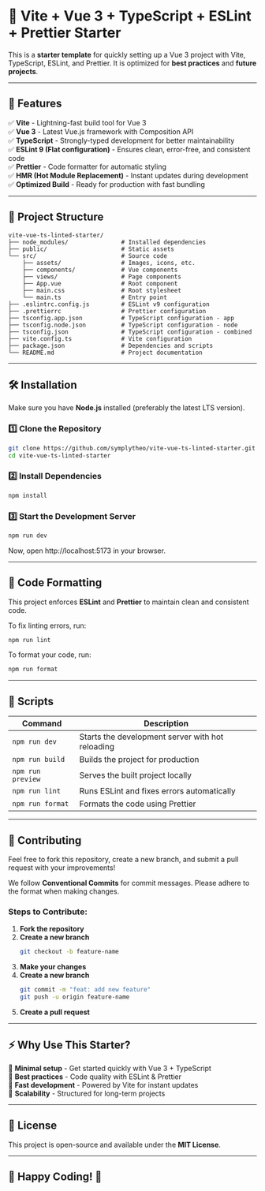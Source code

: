 # 📌 Vite + Vue 3 + TypeScript + ESLint + Prettier Starter

This is a **starter template** for quickly setting up a Vue 3 project with Vite, TypeScript, ESLint, and Prettier. It is optimized for **best practices** and **future projects**.

---

## 🚀 Features

✅ **Vite** - Lightning-fast build tool for Vue 3  
✅ **Vue 3** - Latest Vue.js framework with Composition API  
✅ **TypeScript** - Strongly-typed development for better maintainability  
✅ **ESLint 9 (Flat configuration)** - Ensures clean, error-free, and consistent code  
✅ **Prettier** - Code formatter for automatic styling  
✅ **HMR (Hot Module Replacement)** - Instant updates during development  
✅ **Optimized Build** - Ready for production with fast bundling

---

## 📂 Project Structure

```
vite-vue-ts-linted-starter/
├── node_modules/               # Installed dependencies
├── public/                     # Static assets
└── src/                        # Source code
    ├── assets/                 # Images, icons, etc.
    ├── components/             # Vue components
    ├── views/                  # Page components
    ├── App.vue                 # Root component
    ├── main.css                # Root stylesheet
    └── main.ts                 # Entry point
├── .eslintrc.config.js         # ESLint v9 configuration
├── .prettierrc                 # Prettier configuration
├── tsconfig.app.json           # TypeScript configuration - app
├── tsconfig.node.json          # TypeScript configuration - node
├── tsconfig.json               # TypeScript configuration - combined
├── vite.config.ts              # Vite configuration
├── package.json                # Dependencies and scripts
└── README.md                   # Project documentation
```
---

## 🛠 Installation

Make sure you have **Node.js** installed (preferably the latest LTS version).  

### 1️⃣ Clone the Repository
```sh
git clone https://github.com/symplytheo/vite-vue-ts-linted-starter.git
cd vite-vue-ts-linted-starter
```

### 2️⃣ Install Dependencies
```sh
npm install
```

### 3️⃣ Start the Development Server
```sh
npm run dev
```
Now, open http://localhost:5173 in your browser. 

---

## 🎨 Code Formatting

This project enforces **ESLint** and **Prettier** to maintain clean and consistent code.

To fix linting errors, run:
```sh
npm run lint
```

To format your code, run:
```sh
npm run format
```

---

## 📜 Scripts

| Command          | Description                                      |
|------------------|--------------------------------------------------|
| `npm run dev`    | Starts the development server with hot reloading |
| `npm run build`  | Builds the project for production               |
| `npm run preview`| Serves the built project locally                |
| `npm run lint`   | Runs ESLint and fixes errors automatically       |
| `npm run format` | Formats the code using Prettier                 |

---

## 🤝 Contributing

Feel free to fork this repository, create a new branch, and submit a pull request with your improvements!

We follow **Conventional Commits** for commit messages. Please adhere to the format when making changes.

### Steps to Contribute:
1. **Fork the repository**  
2. **Create a new branch**  
   ```sh
   git checkout -b feature-name
   ```
3. **Make your changes**  
4. **Create a new branch**  
   ```sh
   git commit -m "feat: add new feature"
   git push -u origin feature-name
   ```
 5. **Create a pull request**  

--- 

## ⚡ Why Use This Starter?

🔹 **Minimal setup** - Get started quickly with Vue 3 + TypeScript  
🔹 **Best practices** - Code quality with ESLint & Prettier  
🔹 **Fast development** - Powered by Vite for instant updates  
🔹 **Scalability** - Structured for long-term projects  

---

## 📄 License

This project is open-source and available under the **MIT License**.

---

## 🚀 Happy Coding! 🎉
